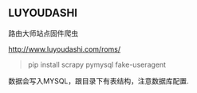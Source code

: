 ## LUYOUDASHI

路由大师站点固件爬虫

http://www.luyoudashi.com/roms/

> pip install scrapy pymysql fake-useragent

数据会写入MYSQL，跟目录下有表结构，注意数据库配置.
